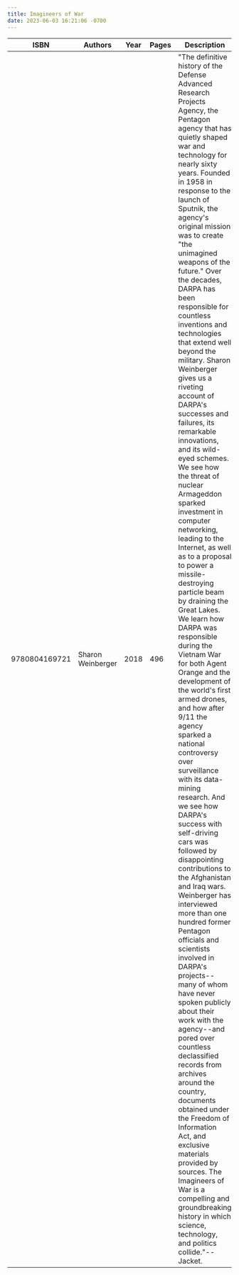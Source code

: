 ```yaml
---
title: Imagineers of War
date: 2023-06-03 16:21:06 -0700
---
```


| ISBN        | Authors      | Year    | Pages    | Description    | URL   |
| ----------- | ------------ | ------- | -------- | -------------- | ----- |
| 9780804169721  | Sharon Weinberger| 2018| 496| "The definitive history of the Defense Advanced Research Projects Agency, the Pentagon agency that has quietly shaped war and technology for nearly sixty years. Founded in 1958 in response to the launch of Sputnik, the agency's original mission was to create "the unimagined weapons of the future." Over the decades, DARPA has been responsible for countless inventions and technologies that extend well beyond the military. Sharon Weinberger gives us a riveting account of DARPA's successes and failures, its remarkable innovations, and its wild-eyed schemes. We see how the threat of nuclear Armageddon sparked investment in computer networking, leading to the Internet, as well as to a proposal to power a missile-destroying particle beam by draining the Great Lakes. We learn how DARPA was responsible during the Vietnam War for both Agent Orange and the development of the world's first armed drones, and how after 9/11 the agency sparked a national controversy over surveillance with its data-mining research. And we see how DARPA's success with self-driving cars was followed by disappointing contributions to the Afghanistan and Iraq wars. Weinberger has interviewed more than one hundred former Pentagon officials and scientists involved in DARPA's projects--many of whom have never spoken publicly about their work with the agency--and pored over countless declassified records from archives around the country, documents obtained under the Freedom of Information Act, and exclusive materials provided by sources. The Imagineers of War is a compelling and groundbreaking history in which science, technology, and politics collide."--Jacket.|https://openlibrary.org/books/OL30589071M/Imagineers_of_War|    